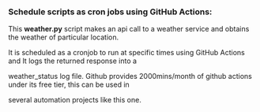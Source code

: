### Schedule scripts as cron jobs using GitHub Actions: 


This **weather.py** script makes an api call to a weather service and obtains the weather of particular location.

It is scheduled as a cronjob to run at specific times using GitHub Actions and It logs the returned response into a 

weather_status log file. Github provides 2000mins/month of github actions under its free tier, this can be used in 

several automation projects like this one.
